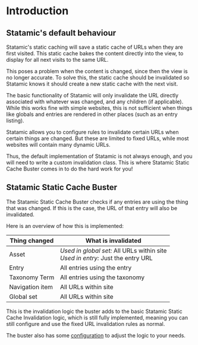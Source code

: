 # Introduction

## Statamic's default behaviour

Statamic's static caching will save a static cache of URLs when they are first visited.
This static cache bakes the content directly into the view,
to display for all next visits to the same URL.

This poses a problem when the content is changed, since then the view is no longer accurate.
To solve this, the static cache should be invalidated so Statamic
knows it should create a new static cache with the next visit.

The basic functionality of Statamic will only invalidate the URL directly
associated with whatever was changed, and any children (if applicable).
While this works fine with simple websites,
this is not sufficient when things like globals and entries are
rendered in other places (such as an entry listing).

Statamic allows you to configure rules to invalidate certain URLs when certain things are changed.
But these are limited to fixed URLs, while most websites will contain many dynamic URLs.

Thus, the default implementation of Statamic is not always enough,
and you will need to write a custom invalidation class.
This is where Statamic Static Cache Buster comes in to do the hard work for you!

## Statamic Static Cache Buster

The Statamic Static Cache Buster checks if any entries are using the thing that was changed.
If this is the case, the URL of that entry will also be invalidated.

Here is an overview of how this is implemented:

| Thing changed   | What is invalidated                                                                  |
|-----------------|--------------------------------------------------------------------------------------|
| Asset           | _Used in global set:_ All URLs within site <br/> _Used in entry:_ Just the entry URL |
| Entry           | All entries using the entry                                                          |
| Taxonomy Term   | All entries using the taxonomy                                                       |
| Navigation item | All URLs within site                                                                 |
| Global set      | All URLs within site                                                                 |

This is the invalidation logic the buster adds
to the basic Statamic Static Cache Invalidation logic,
which is still fully implemented, meaning you can still
configure and use the fixed URL invalidation rules as normal.

The buster also has some [configuration] to adjust the logic to your needs.

[configuration]: configuration.md
